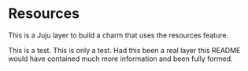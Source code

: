 # Resources

This is a Juju layer to build a charm that uses the resources feature.

This is a test. This is only a test. Had this been a real layer this README
would have contained much more information and been fully formed.
